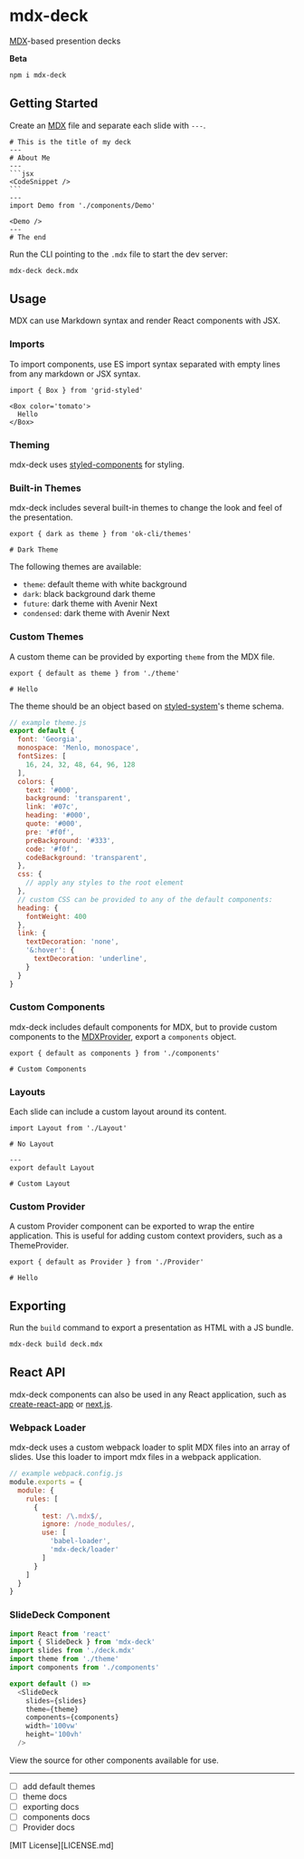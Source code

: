 
# mdx-deck

[MDX][]-based presention decks

**Beta**

```sh
npm i mdx-deck
```

## Getting Started

Create an [MDX][] file and separate each slide with `---`.

````mdx
# This is the title of my deck
---
# About Me
---
```jsx
<CodeSnippet />
```
---
import Demo from './components/Demo'

<Demo />
---
# The end
````

Run the CLI pointing to the `.mdx` file to start the dev server:

```sh
mdx-deck deck.mdx
```

## Usage

MDX can use Markdown syntax and render React components with JSX.

### Imports

To import components, use ES import syntax separated with empty lines from any markdown or JSX syntax.

```mdx
import { Box } from 'grid-styled'

<Box color='tomato'>
  Hello
</Box>
```

### Theming

mdx-deck uses [styled-components][] for styling.

### Built-in Themes

mdx-deck includes several built-in themes to change the look and feel of the presentation.

```mdx
export { dark as theme } from 'ok-cli/themes'

# Dark Theme
```

The following themes are available:

- `theme`: default theme with white background
- `dark`: black background dark theme
- `future`: dark theme with Avenir Next
- `condensed`: dark theme with Avenir Next

### Custom Themes

A custom theme can be provided by exporting `theme` from the MDX file.

```mdx
export { default as theme } from './theme'

# Hello
```

The theme should be an object based on [styled-system][]'s theme schema.

```js
// example theme.js
export default {
  font: 'Georgia',
  monospace: 'Menlo, monospace',
  fontSizes: [
    16, 24, 32, 48, 64, 96, 128
  ],
  colors: {
    text: '#000',
    background: 'transparent',
    link: '#07c',
    heading: '#000',
    quote: '#000',
    pre: '#f0f',
    preBackground: '#333',
    code: '#f0f',
    codeBackground: 'transparent',
  },
  css: {
    // apply any styles to the root element
  },
  // custom CSS can be provided to any of the default components:
  heading: {
    fontWeight: 400
  },
  link: {
    textDecoration: 'none',
    '&:hover': {
      textDecoration: 'underline',
    }
  }
}
```

### Custom Components

mdx-deck includes default components for MDX, but to provide custom components to the [MDXProvider][], export a `components` object.

```mdx
export { default as components } from './components'

# Custom Components
```

### Layouts

Each slide can include a custom layout around its content.

```mdx
import Layout from './Layout'

# No Layout

---
export default Layout

# Custom Layout
```

### Custom Provider

A custom Provider component can be exported to wrap the entire application.
This is useful for adding custom context providers, such as a ThemeProvider.

```mdx
export { default as Provider } from './Provider'

# Hello
```

## Exporting

Run the `build` command to export a presentation as HTML with a JS bundle.

```sh
mdx-deck build deck.mdx
```

## React API

mdx-deck components can also be used in any React application, such as [create-react-app][] or [next.js][].

### Webpack Loader

mdx-deck uses a custom webpack loader to split MDX files into an array of slides. Use this loader to import mdx files in a webpack application.

```js
// example webpack.config.js
module.exports = {
  module: {
    rules: [
      {
        test: /\.mdx$/,
        ignore: /node_modules/,
        use: [
          'babel-loader',
          'mdx-deck/loader'
        ]
      }
    ]
  }
}
```

### SlideDeck Component

```js
import React from 'react'
import { SlideDeck } from 'mdx-deck'
import slides from './deck.mdx'
import theme from './theme'
import components from './components'

export default () =>
  <SlideDeck
    slides={slides}
    theme={theme}
    components={components}
    width='100vw'
    height='100vh'
  />
```

View the source for other components available for use.

---

- [ ] add default themes
- [ ] theme docs
- [ ] exporting docs
- [ ] components docs
- [ ] Provider docs

[MIT License][LICENSE.md]

[MDX]: https://github.com/mdx-js/mdx
[MDXProvider]: https://github.com/mdx-js/mdx#mdxprovider
[styled-system]: https://github.com/jxnblk/styled-system
[styled-components]: https://github.com/styled-components/styled-components
[create-react-app]: https://github.com/facebook/create-react-app
[next.js]: https://github.com/zeit/next.js/
